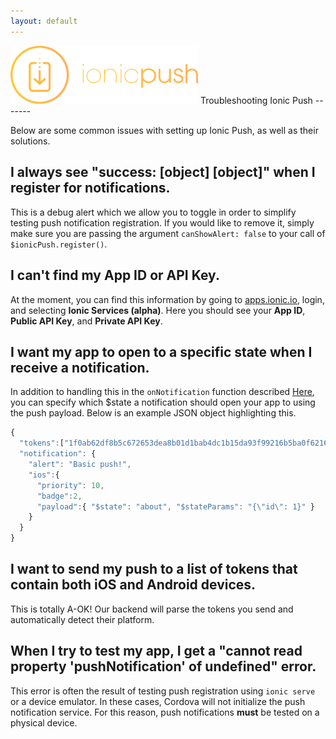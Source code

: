 ```yaml
---
layout: default
---
```


<img src="/img/push-docs/pushlogo.png" style="width: 300px;">
Troubleshooting Ionic Push
-------

Below are some common issues with setting up Ionic Push, as well as their solutions.

## I always see "success: \[object\] \[object\]" when I register for notifications.

This is a debug alert which we allow you to toggle in order to simplify testing push notification registration.  If you 
would like to remove it, simply make sure you are passing the argument `canShowAlert: false` to your call of 
`$ionicPush.register()`.

## I can't find my App ID or API Key.

At the moment, you can find this information by going to <a href="http://apps.ionic.io">apps.ionic.io</a>, login, and selecting 
<strong>Ionic Services (alpha)</strong>.  Here you should see your <strong>App ID</strong>, 
<strong>Public API Key</strong>, and <strong>Private API Key</strong>. 

## I want my app to open to a specific state when I receive a notification.

In addition to handling this in the `onNotification` function described <a href="/push/installation">Here</a>, you can 
specify which $state a notification should open your app to using the push payload.  Below is an example JSON object 
highlighting this.

```javascript
{
  "tokens":["1f0ab62df8b5c672653dea8b01d1bab4dc1b15da93f99216b5ba0f621692a89f"],
  "notification": {
    "alert": "Basic push!",
    "ios":{
      "priority": 10,
      "badge":2,
      "payload":{ "$state": "about", "$stateParams": "{\"id\": 1}" }
    }
  }
}
```

## I want to send my push to a list of tokens that contain both iOS and Android devices.

This is totally A-OK!  Our backend will parse the tokens you send and automatically detect their platform.

## When I try to test my app, I get a "cannot read property 'pushNotification' of undefined" error.

This error is often the result of testing push registration using `ionic serve` or a device emulator.  In these cases, 
Cordova will not initialize the push notification service.  For this reason, push notifications <strong>must</strong> be
tested on a physical device.

